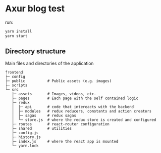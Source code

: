 # Axur blog test

run:

```bash
yarn install
yarn start

```

## Directory structure

Main files and directories of the application

```
frontend
├─ config
├─ public          # Public assets (e.g. images)
├─ scripts
└─ src
   ├─ assets       # Images, videos, etc.
   ├─ pages        # Each page with the self contained logic
   ├─ redux
   │  ├─ api       # code that intereacts with the backend
   │  ├─ modules   # redux reducers, constants and action creators
   │  ├─ sagas     # redux sagas
   │  └─ store.js  # where the redux store is created and configured
   ├─ routes       # react-router configuration
   ├─ shared       # utilities
   ├─ config.js
   ├─ history.js
   ├─ index.js     # where the react app is mounted
   └─ yarn.lock
```
